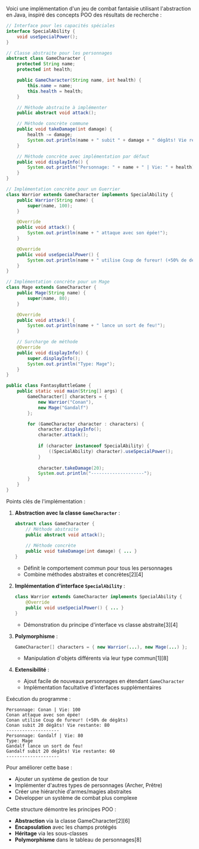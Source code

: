 Voici une implémentation d'un jeu de combat fantaisie utilisant l'abstraction en Java, inspiré des concepts POO des résultats de recherche :

```java
// Interface pour les capacités spéciales
interface SpecialAbility {
    void useSpecialPower();
}

// Classe abstraite pour les personnages
abstract class GameCharacter {
    protected String name;
    protected int health;

    public GameCharacter(String name, int health) {
        this.name = name;
        this.health = health;
    }

    // Méthode abstraite à implémenter
    public abstract void attack();

    // Méthode concrète commune
    public void takeDamage(int damage) {
        health -= damage;
        System.out.println(name + " subit " + damage + " dégâts! Vie restante: " + health);
    }

    // Méthode concrète avec implémentation par défaut
    public void displayInfo() {
        System.out.println("Personnage: " + name + " | Vie: " + health);
    }
}

// Implémentation concrète pour un Guerrier
class Warrior extends GameCharacter implements SpecialAbility {
    public Warrior(String name) {
        super(name, 100);
    }

    @Override
    public void attack() {
        System.out.println(name + " attaque avec son épée!");
    }

    @Override
    public void useSpecialPower() {
        System.out.println(name + " utilise Coup de fureur! (+50% de dégâts)");
    }
}

// Implémentation concrète pour un Mage
class Mage extends GameCharacter {
    public Mage(String name) {
        super(name, 80);
    }

    @Override
    public void attack() {
        System.out.println(name + " lance un sort de feu!");
    }

    // Surcharge de méthode
    @Override
    public void displayInfo() {
        super.displayInfo();
        System.out.println("Type: Mage");
    }
}

public class FantasyBattleGame {
    public static void main(String[] args) {
        GameCharacter[] characters = {
            new Warrior("Conan"),
            new Mage("Gandalf")
        };

        for (GameCharacter character : characters) {
            character.displayInfo();
            character.attack();
            
            if (character instanceof SpecialAbility) {
                ((SpecialAbility) character).useSpecialPower();
            }
            
            character.takeDamage(20);
            System.out.println("--------------------");
        }
    }
}
```

Points clés de l'implémentation :

1. **Abstraction avec la classe `GameCharacter`** :
   ```java
   abstract class GameCharacter {
       // Méthode abstraite
       public abstract void attack();
       
       // Méthode concrète
       public void takeDamage(int damage) { ... }
   }
   ```
   - Définit le comportement commun pour tous les personnages
   - Combine méthodes abstraites et concrètes[2][4]

2. **Implémentation d'interface `SpecialAbility`** :
   ```java
   class Warrior extends GameCharacter implements SpecialAbility {
       @Override
       public void useSpecialPower() { ... }
   }
   ```
   - Démonstration du principe d'interface vs classe abstraite[3][4]

3. **Polymorphisme** :
   ```java
   GameCharacter[] characters = { new Warrior(...), new Mage(...) };
   ```
   - Manipulation d'objets différents via leur type commun[1][8]

4. **Extensibilité** :
   - Ajout facile de nouveaux personnages en étendant `GameCharacter`
   - Implémentation facultative d'interfaces supplémentaires

Exécution du programme :
```
Personnage: Conan | Vie: 100
Conan attaque avec son épée!
Conan utilise Coup de fureur! (+50% de dégâts)
Conan subit 20 dégâts! Vie restante: 80
--------------------
Personnage: Gandalf | Vie: 80
Type: Mage
Gandalf lance un sort de feu!
Gandalf subit 20 dégâts! Vie restante: 60
--------------------
```

Pour améliorer cette base :
- Ajouter un système de gestion de tour
- Implémenter d'autres types de personnages (Archer, Prêtre)
- Créer une hiérarchie d'armes/magies abstraites
- Développer un système de combat plus complexe

Cette structure démontre les principes POO :
- **Abstraction** via la classe GameCharacter[2][6]
- **Encapsulation** avec les champs protégés
- **Héritage** via les sous-classes
- **Polymorphisme** dans le tableau de personnages[8]
